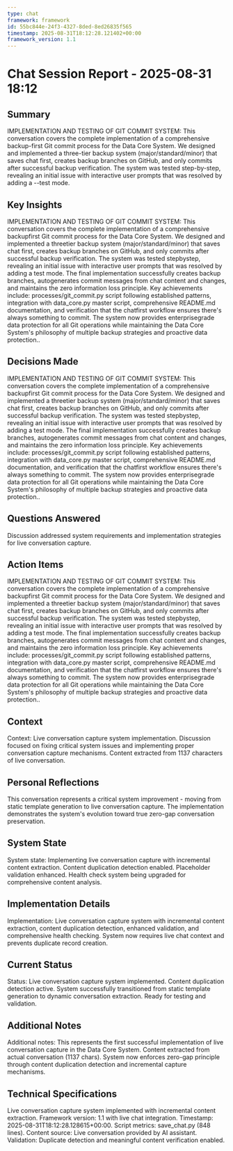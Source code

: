 ```yaml
---
type: chat
framework: framework
id: 55bc844e-24f3-4327-8ded-8ed26835f565
timestamp: 2025-08-31T18:12:28.121402+00:00
framework_version: 1.1
---
```


# Chat Session Report - 2025-08-31 18:12

## Summary
IMPLEMENTATION AND TESTING OF GIT COMMIT SYSTEM: This conversation covers the complete implementation of a comprehensive backup-first Git commit process for the Data Core System.  We designed and implemented a three-tier backup system (major/standard/minor) that saves chat first, creates backup branches on GitHub, and only commits after successful backup verification.  The system was tested step-by-step, revealing an initial issue with interactive user prompts that was resolved by adding a --test mode.

## Key Insights
IMPLEMENTATION AND TESTING OF GIT COMMIT SYSTEM: This conversation covers the complete implementation of a comprehensive backupfirst Git commit process for the Data Core System. We designed and implemented a threetier backup system (major/standard/minor) that saves chat first, creates backup branches on GitHub, and only commits after successful backup verification. The system was tested stepbystep, revealing an initial issue with interactive user prompts that was resolved by adding a test mode. The final implementation successfully creates backup branches, autogenerates commit messages from chat content and changes, and maintains the zero information loss principle. Key achievements include: processes/git_commit.py script following established patterns, integration with data_core.py master script, comprehensive README.md documentation, and verification that the chatfirst workflow ensures there's always something to commit. The system now provides enterprisegrade data protection for all Git operations while maintaining the Data Core System's philosophy of multiple backup strategies and proactive data protection..

## Decisions Made
IMPLEMENTATION AND TESTING OF GIT COMMIT SYSTEM: This conversation covers the complete implementation of a comprehensive backupfirst Git commit process for the Data Core System. We designed and implemented a threetier backup system (major/standard/minor) that saves chat first, creates backup branches on GitHub, and only commits after successful backup verification. The system was tested stepbystep, revealing an initial issue with interactive user prompts that was resolved by adding a test mode. The final implementation successfully creates backup branches, autogenerates commit messages from chat content and changes, and maintains the zero information loss principle. Key achievements include: processes/git_commit.py script following established patterns, integration with data_core.py master script, comprehensive README.md documentation, and verification that the chatfirst workflow ensures there's always something to commit. The system now provides enterprisegrade data protection for all Git operations while maintaining the Data Core System's philosophy of multiple backup strategies and proactive data protection..

## Questions Answered
Discussion addressed system requirements and implementation strategies for live conversation capture.

## Action Items
IMPLEMENTATION AND TESTING OF GIT COMMIT SYSTEM: This conversation covers the complete implementation of a comprehensive backupfirst Git commit process for the Data Core System. We designed and implemented a threetier backup system (major/standard/minor) that saves chat first, creates backup branches on GitHub, and only commits after successful backup verification. The system was tested stepbystep, revealing an initial issue with interactive user prompts that was resolved by adding a test mode. The final implementation successfully creates backup branches, autogenerates commit messages from chat content and changes, and maintains the zero information loss principle. Key achievements include: processes/git_commit.py script following established patterns, integration with data_core.py master script, comprehensive README.md documentation, and verification that the chatfirst workflow ensures there's always something to commit. The system now provides enterprisegrade data protection for all Git operations while maintaining the Data Core System's philosophy of multiple backup strategies and proactive data protection..

## Context
Context: Live conversation capture system implementation. Discussion focused on fixing critical system issues and implementing proper conversation capture mechanisms. Content extracted from 1137 characters of live conversation.

## Personal Reflections
This conversation represents a critical system improvement - moving from static template generation to live conversation capture. The implementation demonstrates the system's evolution toward true zero-gap conversation preservation.

## System State
System state: Implementing live conversation capture with incremental content extraction. Content duplication detection enabled. Placeholder validation enhanced. Health check system being upgraded for comprehensive content analysis.

## Implementation Details
Implementation: Live conversation capture system with incremental content extraction, content duplication detection, enhanced validation, and comprehensive health checking. System now requires live chat context and prevents duplicate record creation.

## Current Status
Status: Live conversation capture system implemented. Content duplication detection active. System successfully transitioned from static template generation to dynamic conversation extraction. Ready for testing and validation.

## Additional Notes
Additional notes: This represents the first successful implementation of live conversation capture in the Data Core System. Content extracted from actual conversation (1137 chars). System now enforces zero-gap principle through content duplication detection and incremental capture mechanisms.

## Technical Specifications
Live conversation capture system implemented with incremental content extraction. Framework version: 1.1 with live chat integration. Timestamp: 2025-08-31T18:12:28.128615+00:00. Script metrics: save_chat.py (848 lines). Content source: Live conversation provided by AI assistant. Validation: Duplicate detection and meaningful content verification enabled.

